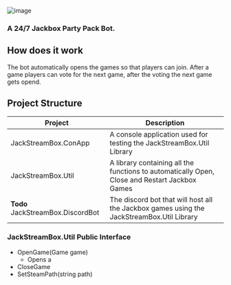 ![image](https://user-images.githubusercontent.com/55576076/235513595-2d362132-5695-427b-a9a0-53fedfb53f38.png)

### A 24/7 Jackbox Party Pack Bot.

## How does it work
The bot automatically opens the games so that players can join.
After a game players can vote for the next game, after the voting the next game gets opend.


## Project Structure
| Project | Description |
|---------|-------------|
| JackStreamBox.ConApp        | A console application used for testing the JackStreamBox.Util Library            |
| JackStreamBox.Util        |  A library containing all the functions to automatically Open, Close and Restart Jackbox Games           |
| **Todo** JackStreamBox.DiscordBot        | The discord bot that will host all the Jackbox games using the JackStreamBox.Util Library        |



### JackStreamBox.Util Public Interface
- OpenGame(Game game)
  - Opens a 
- CloseGame
- SetSteamPath(string path)

